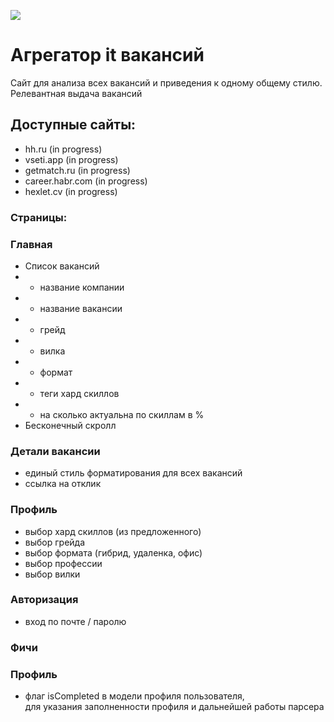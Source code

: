 <a href="https://codeclimate.com/github/diplomatgmg/it_job_aggregator/maintainability"><img src="https://api.codeclimate.com/v1/badges/ba7e9ae9f4e9079c7b77/maintainability" /></a>

# Агрегатор it вакансий

Сайт для анализа всех вакансий и приведения к одному общему стилю.  
Релевантная выдача вакансий

## Доступные сайты:
- hh.ru (in progress)
- vseti.app (in progress)
- getmatch.ru (in progress)
- career.habr.com (in progress)
- hexlet.cv (in progress)



### Страницы:

###  Главная
- Список вакансий
- - название компании
- - название вакансии
- - грейд
- - вилка
- - формат
- - теги хард скиллов
- - на сколько актуальна по скиллам в %
- Бесконечный скролл

### Детали вакансии
- единый стиль форматирования для всех вакансий
- ссылка на отклик

### Профиль
- выбор хард скиллов (из предложенного)
- выбор грейда
- выбор формата (гибрид, удаленка, офис)
- выбор профессии
- выбор вилки

### Авторизация
- вход по почте / паролю



### Фичи

### Профиль
- флаг isCompleted в модели профиля пользователя,  
для указания заполненности профиля и дальнейшей работы парсера
